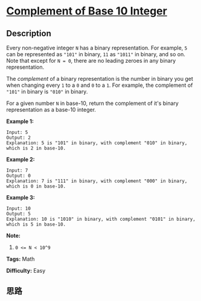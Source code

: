 # [Complement of Base 10 Integer][title]

## Description

Every non-negative integer `N` has a binary representation.  For example, `5`
can be represented as `"101"` in binary, `11` as `"1011"` in binary, and so
on.  Note that except for `N = 0`, there are no leading zeroes in any binary
representation.

The _complement_  of a binary representation is the number in binary you get
when changing every `1` to a `0` and `0` to a `1`.  For example, the
complement of `"101"` in binary is `"010"` in binary.

For a given number `N` in base-10, return the complement of it's binary
representation as a base-10 integer.



**Example 1:**
            Input: 5    Output: 2    Explanation: 5 is "101" in binary, with complement "010" in binary, which is 2 in base-10.    

**Example 2:**
            Input: 7    Output: 0    Explanation: 7 is "111" in binary, with complement "000" in binary, which is 0 in base-10.    

**Example 3:**
            Input: 10    Output: 5    Explanation: 10 is "1010" in binary, with complement "0101" in binary, which is 5 in base-10.    



**Note:**

  1. `0 <= N < 10^9`


**Tags:** Math

**Difficulty:** Easy

## 思路

[title]: https://leetcode.com/problems/complement-of-base-10-integer
